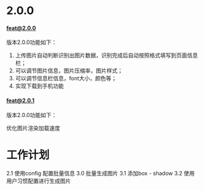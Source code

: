 # 2.0.0
#### feat@2.0.0

版本2.0.0功能如下：

1. 上传图片自动判断识别出图片数据，识别完成后自动按照格式填写到页面信息栏；
2. 可以调节图片信息，图片压缩率，图片样式；
3. 可以调节信息栏信息，font大小，颜色等；
4. 实现下载到手机功能

#### feat@2.0.1

版本2.0.0功能如下：

优化图片渲染加载速度




# 工作计划

2.1 使用config 配置批量信息
3.0 批量生成图片
3.1 添加box - shadow
3.2 使用用户习惯配置进行生成图片
   

   

   
